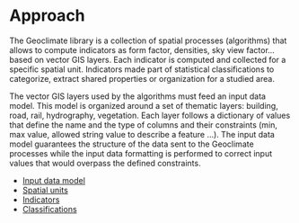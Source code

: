 # Approach

The Geoclimate library is a collection of spatial processes (algorithms) that allows to compute indicators as form factor, densities, 
sky view factor... based on vector GIS layers. 
Each indicator is computed and collected for a specific spatial unit. 
Indicators made part of statistical classifications to categorize, extract shared properties or organization for a studied area. 

The vector GIS layers used by the algorithms must feed an input data model. 
This model is organized around a set of thematic layers: building, road, rail, hydrography, vegetation. 
Each layer follows a dictionary of values that define the name and the type of columns and their constraints 
(min, max value, allowed string value to describe a feature ...). 
The input data model guarantees the structure of the data sent to the Geoclimate processes while the input data formatting is performed to correct input values that would overpass the defined constraints. 

- [Input data model](./chain_documentation/input_data_model.md)
- [Spatial units](./chain_documentation/spatial_units/spatial_units.md)
- [Indicators](./chain_documentation/indicators/indicators.md)
- [Classifications](./chain_documentation/classsifications/classifications.md)  





